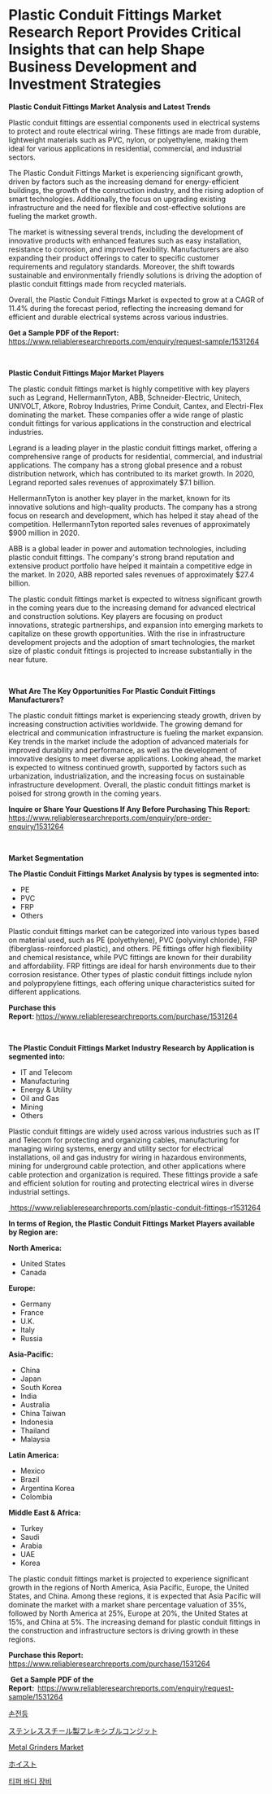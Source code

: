 <p><h1>Plastic Conduit Fittings Market Research Report Provides Critical Insights that can help Shape Business Development and Investment Strategies</h1></p><p><strong>Plastic Conduit Fittings Market Analysis and Latest Trends</strong></p>
<p><p>Plastic conduit fittings are essential components used in electrical systems to protect and route electrical wiring. These fittings are made from durable, lightweight materials such as PVC, nylon, or polyethylene, making them ideal for various applications in residential, commercial, and industrial sectors.</p><p>The Plastic Conduit Fittings Market is experiencing significant growth, driven by factors such as the increasing demand for energy-efficient buildings, the growth of the construction industry, and the rising adoption of smart technologies. Additionally, the focus on upgrading existing infrastructure and the need for flexible and cost-effective solutions are fueling the market growth.</p><p>The market is witnessing several trends, including the development of innovative products with enhanced features such as easy installation, resistance to corrosion, and improved flexibility. Manufacturers are also expanding their product offerings to cater to specific customer requirements and regulatory standards. Moreover, the shift towards sustainable and environmentally friendly solutions is driving the adoption of plastic conduit fittings made from recycled materials.</p><p>Overall, the Plastic Conduit Fittings Market is expected to grow at a CAGR of 11.4% during the forecast period, reflecting the increasing demand for efficient and durable electrical systems across various industries.</p></p>
<p><strong>Get a Sample PDF of the Report:&nbsp;</strong> <a href="https://www.reliableresearchreports.com/enquiry/request-sample/1531264">https://www.reliableresearchreports.com/enquiry/request-sample/1531264</a></p>
<p>&nbsp;</p>
<p><strong>Plastic Conduit Fittings Major Market Players</strong></p>
<p><p>The plastic conduit fittings market is highly competitive with key players such as Legrand, HellermannTyton, ABB, Schneider-Electric, Unitech, UNIVOLT, Atkore, Robroy Industries, Prime Conduit, Cantex, and Electri-Flex dominating the market. These companies offer a wide range of plastic conduit fittings for various applications in the construction and electrical industries.</p><p>Legrand is a leading player in the plastic conduit fittings market, offering a comprehensive range of products for residential, commercial, and industrial applications. The company has a strong global presence and a robust distribution network, which has contributed to its market growth. In 2020, Legrand reported sales revenues of approximately $7.1 billion.</p><p>HellermannTyton is another key player in the market, known for its innovative solutions and high-quality products. The company has a strong focus on research and development, which has helped it stay ahead of the competition. HellermannTyton reported sales revenues of approximately $900 million in 2020.</p><p>ABB is a global leader in power and automation technologies, including plastic conduit fittings. The company's strong brand reputation and extensive product portfolio have helped it maintain a competitive edge in the market. In 2020, ABB reported sales revenues of approximately $27.4 billion.</p><p>The plastic conduit fittings market is expected to witness significant growth in the coming years due to the increasing demand for advanced electrical and construction solutions. Key players are focusing on product innovations, strategic partnerships, and expansion into emerging markets to capitalize on these growth opportunities. With the rise in infrastructure development projects and the adoption of smart technologies, the market size of plastic conduit fittings is projected to increase substantially in the near future.</p></p>
<p>&nbsp;</p>
<p><strong>What Are The Key Opportunities For Plastic Conduit Fittings Manufacturers?</strong></p>
<p><p>The plastic conduit fittings market is experiencing steady growth, driven by increasing construction activities worldwide. The growing demand for electrical and communication infrastructure is fueling the market expansion. Key trends in the market include the adoption of advanced materials for improved durability and performance, as well as the development of innovative designs to meet diverse applications. Looking ahead, the market is expected to witness continued growth, supported by factors such as urbanization, industrialization, and the increasing focus on sustainable infrastructure development. Overall, the plastic conduit fittings market is poised for strong growth in the coming years.</p></p>
<p><strong>Inquire or Share Your Questions If Any Before Purchasing This Report:</strong> <a href="https://www.reliableresearchreports.com/enquiry/pre-order-enquiry/1531264">https://www.reliableresearchreports.com/enquiry/pre-order-enquiry/1531264</a></p>
<p>&nbsp;</p>
<p><strong>Market Segmentation</strong></p>
<p><strong>The Plastic Conduit Fittings Market Analysis by types is segmented into:</strong></p>
<p><ul><li>PE</li><li>PVC</li><li>FRP</li><li>Others</li></ul></p>
<p><p>Plastic conduit fittings market can be categorized into various types based on material used, such as PE (polyethylene), PVC (polyvinyl chloride), FRP (fiberglass-reinforced plastic), and others. PE fittings offer high flexibility and chemical resistance, while PVC fittings are known for their durability and affordability. FRP fittings are ideal for harsh environments due to their corrosion resistance. Other types of plastic conduit fittings include nylon and polypropylene fittings, each offering unique characteristics suited for different applications.</p></p>
<p><strong>Purchase this Report:&nbsp;</strong><a href="https://www.reliableresearchreports.com/purchase/1531264">https://www.reliableresearchreports.com/purchase/1531264</a></p>
<p>&nbsp;</p>
<p><strong>The Plastic Conduit Fittings Market Industry Research by Application is segmented into:</strong></p>
<p><ul><li>IT and Telecom</li><li>Manufacturing</li><li>Energy & Utility</li><li>Oil and Gas</li><li>Mining</li><li>Others</li></ul></p>
<p><p>Plastic conduit fittings are widely used across various industries such as IT and Telecom for protecting and organizing cables, manufacturing for managing wiring systems, energy and utility sector for electrical installations, oil and gas industry for wiring in hazardous environments, mining for underground cable protection, and other applications where cable protection and organization is required. These fittings provide a safe and efficient solution for routing and protecting electrical wires in diverse industrial settings.</p></p>
<p><a href="https://www.reliableresearchreports.com/plastic-conduit-fittings-r1531264">&nbsp;https://www.reliableresearchreports.com/plastic-conduit-fittings-r1531264</a></p>
<p><strong>In terms of Region, the Plastic Conduit Fittings Market Players available by Region are:</strong></p>
<p>
    <p> <strong> North America: </strong>
        <ul>
            <li>United States</li>
            <li>Canada</li>
        </ul>
        </p> 
    <p> <strong> Europe: </strong>
        <ul>
            <li>Germany</li>
            <li>France</li>
            <li>U.K.</li>
            <li>Italy</li>
            <li>Russia</li>
        </ul>
        </p> 
    <p> <strong> Asia-Pacific: </strong>
        <ul>
            <li>China</li>
            <li>Japan</li>
            <li>South Korea</li>
            <li>India</li>
            <li>Australia</li>
            <li>China Taiwan</li>
            <li>Indonesia</li>
            <li>Thailand</li>
            <li>Malaysia</li>
        </ul>
        </p> 
    <p> <strong> Latin America: </strong>
        <ul>
            <li>Mexico</li>
            <li>Brazil</li>
            <li>Argentina Korea</li>
            <li>Colombia</li>
        </ul>
        </p> 
    <p> <strong> Middle East & Africa: </strong>
        <ul>
            <li>Turkey</li>
            <li>Saudi</li>
            <li>Arabia</li>
            <li>UAE</li>
            <li>Korea</li>
        </ul>
    </p>
    </p>
<p><p>The plastic conduit fittings market is projected to experience significant growth in the regions of North America, Asia Pacific, Europe, the United States, and China. Among these regions, it is expected that Asia Pacific will dominate the market with a market share percentage valuation of 35%, followed by North America at 25%, Europe at 20%, the United States at 15%, and China at 5%. The increasing demand for plastic conduit fittings in the construction and infrastructure sectors is driving growth in these regions.</p></p>
<p><strong>Purchase this Report: </strong><a href="https://www.reliableresearchreports.com/purchase/1531264">https://www.reliableresearchreports.com/purchase/1531264</a></p>
<p>&nbsp;<strong>Get a Sample PDF of the Report:&nbsp;&nbsp;</strong><a href="https://www.reliableresearchreports.com/enquiry/request-sample/1531264">https://www.reliableresearchreports.com/enquiry/request-sample/1531264</a></p>
<p><strong></strong></p>
<p><p><a href="https://medium.com/@tedbernhard1944/2024%EB%85%84%EB%B6%80%ED%84%B0-2031%EB%85%84%EA%B9%8C%EC%A7%80%EC%9D%98-%ED%94%8C%EB%9E%98%EC%8B%9C%EB%9D%BC%EC%9D%B4%ED%8A%B8-%EC%8B%9C%EC%9E%A5-%EB%B6%84%EC%84%9D-%EB%B0%8F-%EA%B7%9C%EB%AA%A8-%EC%98%88%EC%B8%A1-f24faa4c6492">손전등</a></p><p><a href="https://github.com/avwofrml53535/Market-Research-Report-List-1/blob/main/805781329442.md">ステンレススチール製フレキシブルコンジット</a></p><p><a href="https://github.com/zjyglelu/Market-Research-Report-List-2/blob/main/metal-grinders-market.md">Metal Grinders Market</a></p><p><a href="https://medium.com/@peterpatel626/%E3%83%9B%E3%82%A4%E3%82%B9%E3%83%88%E5%B8%82%E5%A0%B4%E3%81%AE%E8%A6%8F%E6%A8%A1-cagr-%E3%83%88%E3%83%AC%E3%83%B3%E3%83%89-2024%E5%B9%B4%E3%81%8B%E3%82%892030%E5%B9%B4-ec124dc667ad">ホイスト</a></p><p><a href="https://github.com/lzuwsfreyoq70/Market-Research-Report-List-1/blob/main/115568627044.md">티퍼 바디 장비</a></p></p>